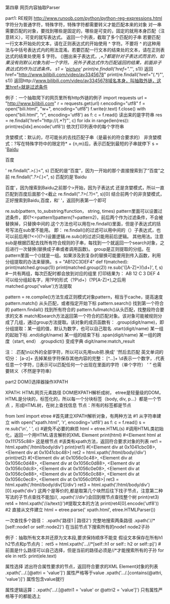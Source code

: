  第四章 网页内容抽取Parser

part1: RE规则
http://www.runoob.com/python/python-reg-expressions.html
字符分为普通字符，特殊字符，特殊字符都需要转义才能匹配本来的对象
对一串需要匹配的对象，要找到哪些是固定的，哪些是可变的，固定的就用本身匹配（注意转义），可变的就写表达式。
返回一个列表，截取了多个匹配的子串
若要匹配一行文本开始处的文本，请在正则表达式的开始使用 ^ 字符。不要将 ^ 的这种用法与中括号表达式内的用法混淆。若要匹配一行文本的结束处的文本，请在正则表达式的结束处使用 $ 字符。
()圈出来子表达式，*,+,?都是针对子表达式而言的，如果没有则默认对象为前一个字符。
另外子表达式作为匹配返回的结果，前面非子表达式的作为过滤条件。
s1 = '<a href="http://www.bilibili.com/video/av3345678">picture</a>'
print(re.findall('href=\".*\"', s1)) 返回href="http://www.bilibili.com/video/av3345678"
print(re.findall('href=\"(.*)\"', s1)) 返回http://www.bilibili.com/video/av3345678域名本身，叫抽取外链，这里href=就是过滤条件


例子：一个抽取爬下的网页里所有http外链的例子
import requests
url = "http://www.bilibili.com"
r = requests.get(url)
r.encoding="utf8"
f = open("bili.html", "w+", encoding="utf8")
f.write(r.text)
f.close()
with open("bili.html", "r", encoding='utf8') as f:
    c = f.read() 读出来的是字符串
res = re.findall('href=\"http://(.*?)\"', c)
for idx in range(len(res)):
    print(res[idx].encode('utf8')) 依次打印列表中的每个字符串


贪婪模式：默认的，尽可能长的去找匹配子串（是最长的符合要求的）
非贪婪模式：?写在特殊字符中的限定符* + {n,m}后，表示匹配到最短的子串就停下
s = '<a href="https://www.baidu.com">Baidu</a><p>百度</p>'
re.findall(".*>(.*)<", s) 匹配的是“百度”，因为一开始的那个直接搜索到了“百度”之前
re.findall(".*?>(.*)<", s) 匹配的是'Baidu</a><p>百度'，因为搜索到Baidu之前那个>开始，因为子表达式
还是贪婪模式，所以一直匹配到百度后面那个<截止
re.findall(".*?>(.*?)<", s)[0] 结合前两个的非贪婪模式，正好搜索到Baidu,百度，和' '，返回列表第一个即可


re.sub(pattern, to_substring/function， string, times)
pattern里面可以设置过滤条件，即(?<=pattern1)pattern(?=pattern2)，前后两个作为过滤条件，不会被替换掉，只替换中间的.这个方法也可以用在re.findall()里面，但是子表达式的括号写法在sub里不能用。
即：
re.findall()的过滤可以用中间的（）子表达式，也可以前后用(?<=)(?=)设置逻辑.re.sub()的过滤只能用前后逻辑。
其他用法。注意sub是根据匹配去找所有符合规则的子串，每找到一个就返回一个search对象，之后进行一次替换(替换成子串或者调用函数)。
group是正则提取的分组。在pattern里面一个()就是一组。如果涉及到复杂的替换可能要用到传入函数，利用分组提取的办法来替换。
s = "AB12C3DEF4"
def f(matched):
        print(matched.group(1))
        print(matched.group(2))
re.sub('([A-Z]+)(\d+)', f, s)  #一共有两组，每次匹配时都会放到对应的组里
打印结果为：
AB
12
C
3
DEF
4
可以给分组起名字，用?P<groupname>的形式（?P<value>\d+）(?P<letter>[A-Z]+),之后用matched.group('value')方法提取



pattern = re.compile()方法生成正则模式对象pattern，相当于cache，提高速度
pattern.match() 从头匹配，或者指定开始下标
pattern.search() 找到第一个符合的
pattern.findall() 找到所有符合的
pattern.fullmatch()从头匹配，找整段符合要求的文本
match和search方法返回第一个符合的匹配对象。该对象可能被规则分成了几组，通过group方法提取。该对象的成员函数有：
    .group(digit/name)，即分组提取：某一组的值，默认为数字，也可以自己取名
    .start(digit/name) 某一组的起始下标
    .end(digit/name)   某一组的结束下标
    .span(digit/name)  某一组的跨度（start, end）
    .groupdict()       变成字典 digit/name:match_result






注： .匹配\n以外的全部字符，所以可以先用sub把.换成' '然后去匹配
英文单词的切分： [a-z]+
去掉某些字符保存其他内容的完整： [^...]+
\d表示一个数字，.代表任意一个字符，[]表示可以匹配任何一个出现在里面的字符（单个字符）
 ‘ ” 也需要转义（不然是字符串）



part2  DOM()选择器操作XPATH

XPATH:  HTML网页元素路径
DOM把XPATH解析成树， etree是轻量级的DOM，HTML是分块的，标签化的，所以每一个分块标签（body, div, p...）都是一个节点
，形成HTML树，在树上查找信息
节点：所有的标签都是节点

from lxml import etree
#首先建立XPATH解析对象，有两种方法
#1  从字符串建立
with open("xpath.html", 'r', encoding='utf8') as f:
    c = f.read()
s = re.sub('\n', ' ', c) #避免不必要的麻烦
html = etree.HTML(s)  #调用HTML类初始化，返回一个用HTML语言解析的XML Element
print(html) #<Element html at 0x111755c88> 这是根节点
#该类有xpath方法，返回符合要求对象的列表
ret1 = html.xpath('/html/body/div')
print(ret1) #[<Element div at 0x1041cbc08>, <Element div at 0x1041cbc48>]
ret2 = html.xpath('/html/body//div')
print(ret2) #[<Element div at 0x1056c0c48>, <Element div at 0x1056c0d48>, <Element div at 0x1056c0d88>, <Element div at 0x1056c0dc8>, <Element div at 0x1056c0e08>, <Element div at 0x1056c0e88>, <Element div at 0x1056c0c88>, <Element div at 0x1056c0ec8>, <Element div at 0x1056c0f08>]
ret3 = html.xpath('/html/body/div[1]/div')
ret3 = html.xpath('/html/body/div')[0].xpath('div')
这两个是等价的,都是取第几个块然后往下找子节点，注意第二种写法的子节点查找不能加//, .xpath('//div')会回到根节点查找整个树
print(ret3)
ret4 = html.xpath('//a/text()')#提取文本的方法
print(ret4[0].encode('utf8'))
#2 直接从文件建立
html = etree.parse(' xpath.html', etree.HTMLParser())

一次查找多个路径：
    .xpath('路径1 | 路径2')                     完整地搜索两条路径
    .xpath('//*[self::node1 or self::node2]') 在当前节点下搜索所有的node1 node2子孙

例子：抽取所有文本并还原为文本段,要求保持顺序不能变
假设文本保存在所有h1 h2节点和p节点内：
ret5 = html.xpath('...//*[self::h1 or self:: h2 or self::p]') #前面是什么路径可以自己选择，但是当前的路径必须是//*才能搜索所有的子孙
for ele in ret5:
    print(ele.text)


属性选择
滤出符合属性要求的节点，返回符合要求的XML Element对象的列表
.xpath('.../.[@attri = 'value']')        属性严格等于value
.xpath('.../.[contains(@attri, 'value')]') 属性包含value就行

属性逻辑运算：.xpath('.../.[@attri1 = 'value' or @attri2 = 'value']')  只有属性严格等于的都能选上
